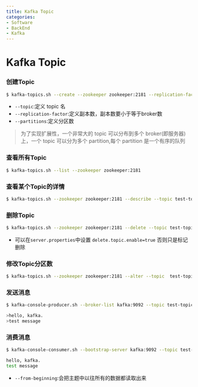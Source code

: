 ```yaml
---
title: Kafka Topic
categories:
- Software
- BackEnd
- Kafka
---
```

# Kafka Topic

### 创建Topic

```bash
$ kafka-topics.sh --create --zookeeper zookeeper:2181 --replication-factor 1 --partitions 1 --topic test-replicated-topic
```

- `--topic`:定义 topic 名
- `--replication-factor`:定义副本数，副本数要小于等于broker数
- `--partitions`:定义分区数

> 为了实现扩展性，一个非常大的 topic 可以分布到多个 broker(即服务器)上，一个 topic 可以分为多个 partition,每个 partition 是一个有序的队列

### 查看所有Topic

```bash
$ kafka-topics.sh --list --zookeeper zookeeper:2181
```

### 查看某个Topic的详情

```bash
$ kafka-topics.sh --zookeeper zookeeper:2181 --describe --topic test-topic
```

### 删除Topic

```bash
$ kafka-topics.sh --zookeeper zookeeper:2181 --delete --topic test-topic
```

- 可以在`server.properties`中设置 `delete.topic.enable=true` 否则只是标记删除

### 修改Topic分区数

```bash
$ kafka-topics.sh --zookeeper zookeeper:2181 --alter --topic  test-topic --partitions 3
```

### 发送消息

```bash
$ kafka-console-producer.sh --broker-list kafka:9092 --topic test-topic

>hello, kafka.
>test message
```

### 消费消息

```bash
$ kafka-console-consumer.sh --bootstrap-server kafka:9092 --topic test-topic --from-beginning

hello, kafka.
test message
```

- `--from-beginning`:会把主题中以往所有的数据都读取出来